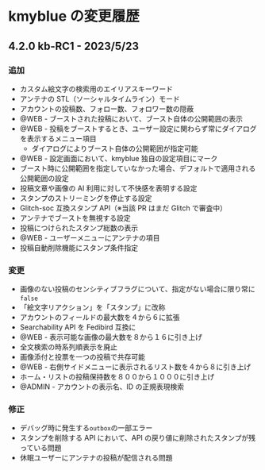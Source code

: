 # kmyblue の変更履歴

## 4.2.0 kb-RC1 - 2023/5/23

### 追加

- カスタム絵文字の検索用のエイリアスキーワード
- アンテナの STL（ソーシャルタイムライン）モード
- アカウントの投稿数、フォロー数、フォロワー数の隠蔽
- @WEB - ブーストされた投稿において、ブースト自体の公開範囲の表示
- @WEB - 投稿をブーストするとき、ユーザー設定に関わらず常にダイアログを表示するメニュー項目
  - ダイアログによりブースト自体の公開範囲が指定可能
- @WEB - 設定画面において、kmyblue 独自の設定項目にマーク
- ブースト時に公開範囲を指定していなかった場合、デフォルトで適用される公開範囲の設定
- 投稿文章や画像の AI 利用に対して不快感を表明する設定
- スタンプのストリーミングを停止する設定
- Glitch-soc 互換スタンプ API（※当該 PR はまだ Glitch で審査中）
- アンテナでブーストを無視する設定
- 投稿につけられたスタンプ総数の表示
- @WEB - ユーザーメニューにアンテナの項目
- 投稿自動削除機能にスタンプ条件指定

### 変更

- 画像のない投稿のセンシティブフラグについて、指定がない場合に限り常に`false`
- 「絵文字リアクション」を「スタンプ」に改称
- アカウントのフィールドの最大数を４から６に拡張
- Searchability API を Fedibird 互換に
- @WEB - 表示可能な画像の最大数を８から１６に引き上げ
- 全文検索の時系列順表示を廃止
- 画像添付と投票を一つの投稿で共存可能
- @WEB - 右側サイドメニューに表示されるリスト数を４から８に引き上げ
- ホーム・リストの投稿保持数を８００から１０００に引き上げ
- @ADMIN - アカウントの表示名、ID の正規表現検索

### 修正

- デバッグ時に発生する`outbox`の一部エラー
- スタンプを削除する API において、API の戻り値に削除されたスタンプが残っている問題
- 休眠ユーザーにアンテナの投稿が配信される問題
